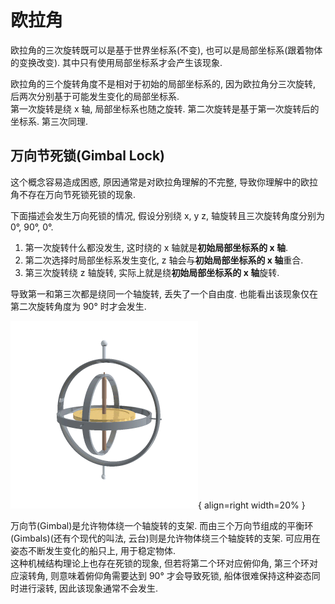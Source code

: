 # 欧拉角

欧拉角的三次旋转既可以是基于世界坐标系(不变), 也可以是局部坐标系(跟着物体的变换改变). 其中只有使用局部坐标系才会产生该现象.  

欧拉角的三个旋转角度不是相对于初始的局部坐标系的, 因为欧拉角分三次旋转, 后两次分别基于可能发生变化的局部坐标系.  
第一次旋转是绕 x 轴, 局部坐标系也随之旋转. 第二次旋转是基于第一次旋转后的坐标系. 第三次同理.  

## 万向节死锁(Gimbal Lock)

这个概念容易造成困惑, 原因通常是对欧拉角理解的不完整, 导致你理解中的欧拉角不存在万向节死锁死锁的现象.  

下面描述会发生万向死锁的情况, 假设分别绕 x, y z, 轴旋转且三次旋转角度分别为 0°, 90°, 0°.  

1. 第一次旋转什么都没发生, 这时绕的 x 轴就是**初始局部坐标系的 x 轴**.
2. 第二次选择时局部坐标系发生变化, z 轴会与**初始局部坐标系的 x 轴**重合.
3. 第三次旋转绕 z 轴旋转, 实际上就是绕**初始局部坐标系的 x 轴**旋转.

导致第一和第三次都是绕同一个轴旋转, 丢失了一个自由度. 也能看出该现象仅在第二次旋转角度为 90° 时才会发生.  

![Gimbals - Lucas Vieira](./assets/gimbals.gif){ align=right width=20% }  

万向节(Gimbal)是允许物体绕一个轴旋转的支架. 而由三个万向节组成的平衡环(Gimbals)(还有个现代的叫法, 云台)则是允许物体绕三个轴旋转的支架. 可应用在姿态不断发生变化的船只上, 用于稳定物体.  
这种机械结构理论上也存在死锁的现象, 但若将第二个环对应俯仰角, 第三个环对应滚转角, 则意味着俯仰角需要达到 90° 才会导致死锁, 船体很难保持这种姿态同时进行滚转, 因此该现象通常不会发生.  
